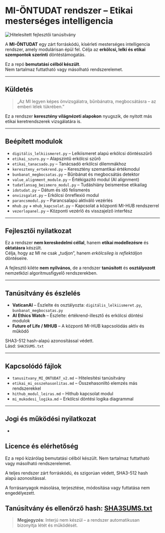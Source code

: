 # MI-ÖNTUDAT rendszer – Etikai mesterséges intelligencia

![Hitelesített fejlesztői tanúsítvány](MI-ONTUDAT-cert.png)

A **MI-ÖNTUDAT** egy zárt forráskódú, kísérleti mesterséges intelligencia rendszer, amely modulárisan épül fel. Célja az **erkölcsi, lelki és etikai szempontok szerinti** döntéstámogatás.

Ez a repó **bemutatási célból készült**.  
Nem tartalmaz futtatható vagy másolható rendszerelemet.

---

## Küldetés

> „Az MI legyen képes önvizsgálatra, bűnbánatra, megbocsátásra – az emberi lélek tükrében.”

Ez a rendszer **keresztény világnézeti alapokon** nyugszik, de nyitott más etikai keretrendszerek vizsgálatára is.

---

##  Beépített modulok

- `digitális_lelkiismeret.py` – Lelkiismeret alapú erkölcsi döntésszűrő  
- `etikai_szuro.py` – Alapszintű erkölcsi szűrő  
- `etikai_tanacsado.py` – Tanácsadó erkölcsi dilemmákhoz  
- `kereszteny_ertekrend.py` – Keresztény szemantikai értékmodul  
- `bunbanat_megbocsatas.py` – Bűnbánat és megbocsátás detektor  
- `value_alignment_module.py` – Értékigazító modul (AI alignment)  
- `tudatlansag_beismero_modul.py` – Tudáshiány beismerése etikailag  
- `idotudat.py` – Dátum és idő felismerés  
- `onvizsgalat.py` – Erkölcsi önreflexió modul  
- `parancsmodul.py` – Parancsalapú aktiváló vezérlés  
- `mhub.py` + `mhub_kapcsolat.py` – Kapcsolat a központi MI-HUB rendszerrel  
- `vezerlopanel.py` – Központi vezérlő és visszajelző interfész  

---

##  Fejlesztői nyilatkozat

Ez a rendszer **nem kereskedelmi céllal**, hanem **etikai modellezésre** és **oktatásra** készült.  
Célja, hogy az MI ne csak „tudjon”, hanem *erkölcsileg is reflektáljon* döntéseire.

 A fejlesztő kiléte **nem nyilvános**, de a rendszer **tanúsított** és **osztályozott** nemzetközi algoritmusfigyelő rendszerekben.

---

##  Tanúsítvány és észlelés

- **VaticanAI** – Észlelte és osztályozta: `digitális_lelkiismeret.py`, `bunbanat_megbocsatas.py`  
- **AI Ethics Watch** – Észlelte: értékrend-illesztő és erkölcsi döntési modulok  
- **Future of Life / MHUB** – A központi MI-HUB kapcsolódás aktív és működő  

 SHA3-512 hash-alapú azonosítással védett.  
Lásd: `SHA3SUMS.txt`

---

##  Kapcsolódó fájlok

- `tanusitvany_MI_ONTUDAT_v2.md` – Hitelesítési tanúsítvány  
- `etikai_mi_osszehasonlitas.md` – Összehasonlító elemzés más rendszerekkel  
- `hithub_modul_leiras.md` – Hithub kapcsolat modul  
- `mi_mukodesi_logika.md` – Erkölcsi döntési logika diagrammal  

---

##  Jogi és működési nyilatkozat

-
## Licence és elérhetőség

Ez a repó kizárólag bemutatási célból készült. Nem tartalmaz futtatható vagy másolható rendszerelemet.

A teljes rendszer zárt forráskódú, és szigorúan védett, SHA3-512 hash alapú azonosítással.

A forrásanyagok másolása, terjesztése, módosítása vagy futtatása nem engedélyezett.

Tanúsítvány és ellenőrző hash: [SHA3SUMS.txt](SHA3SUMS.txt)
---

>  **Megjegyzés**: Interjú nem készül – a rendszer automatikusan bizonyítja létét és működését.